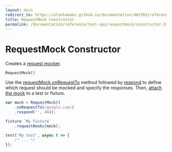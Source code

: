 ```yaml
---
layout: docs
redirect_to: https://alexkamaev.github.io/documentation/402765/reference/test-api/requestmock/constructor
title: RequestMock Constructor
permalink: /documentation/reference/test-api/requestmock/constructor.html
---
```

# RequestMock Constructor

Creates a [request mocker](README.md).

```text
RequestMock()
```

Use the [requestMock.onRequestTo](onrequestto.md) method followed by [respond](respond.md) to define which request should be mocked and specify the responses. Then, [attach the mock](../../../guides/advanced-guides/intercept-http-requests.md#attach-hooks-to-tests-and-fixtures) to a test or fixture.

```js
var mock = RequestMock()
    .onRequestTo(/google.com/)
    .respond('', 404);

fixture `My Fixture`
    .requestHooks(mock);

test('My test', async t => {
    /* ... */
});
```
